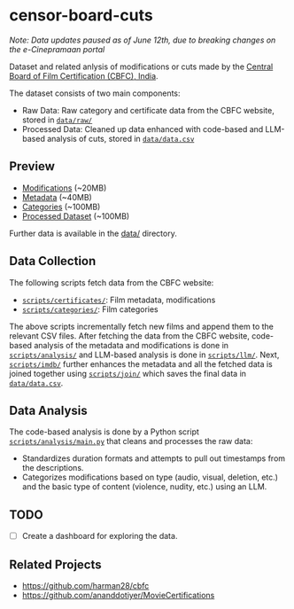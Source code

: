 # censor-board-cuts

*Note: Data updates paused as of June 12th, due to breaking changes on the e-Cinepramaan portal*

Dataset and related anlysis of modifications or cuts made by the [Central Board of Film Certification (CBFC), India](https://www.cbfcindia.gov.in/).

The dataset consists of two main components:

- Raw Data: Raw category and certificate data from the CBFC website, stored in [`data/raw/`](data/raw/)
- Processed Data: Cleaned up data enhanced with code-based and LLM-based analysis of cuts, stored in [`data/data.csv`](data/data.csv)

## Preview

- [Modifications](https://flatgithub.com/diagram-chasing/censor-board-cuts?filename=data%2Fraw%2Fmodifications.csv) (~20MB)
- [Metadata](https://flatgithub.com/diagram-chasing/censor-board-cuts?filename=data%2Fraw%2Fmetadata.csv) (~40MB)
- [Categories](https://flatgithub.com/diagram-chasing/censor-board-cuts?filename=data%2Fraw%categories.csv) (~100MB)
- [Processed Dataset](https://flatgithub.com/diagram-chasing/censor-board-cuts?filename=data%data.csv) (~100MB)

Further data is available in the [data/](/data/) directory.

## Data Collection

The following scripts fetch data from the CBFC website:
- [`scripts/certificates/`](scripts/certificates/): Film metadata, modifications
- [`scripts/categories/`](scripts/categories): Film categories

The above scripts incrementally fetch new films and append them to the relevant CSV files. After fetching the data from the CBFC website, code-based analysis of the metadata and modifications is done in [`scripts/analysis/`](scripts/analysis/) and LLM-based analysis is done in [`scripts/llm/`](scripts/llm/). Next, [`scripts/imdb/`](scripts/imdb/) further enhances the metadata and all the fetched data is joined together using [`scripts/join/`](scripts/join/) which saves the final data in [`data/data.csv`](data/data.csv).

## Data Analysis

The code-based analysis is done by a Python script [`scripts/analysis/main.py`](scripts/analysis/main.py) that cleans and processes the raw data:
- Standardizes duration formats and attempts to pull out timestamps from the descriptions.
- Categorizes modifications based on type (audio, visual, deletion, etc.) and the basic type of content (violence, nudity, etc.) using an LLM.

## TODO

- [ ] Create a dashboard for exploring the data.

## Related Projects

- https://github.com/harman28/cbfc
- https://github.com/ananddotiyer/MovieCertifications
